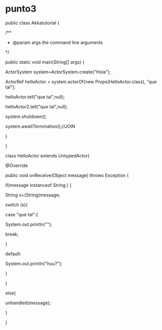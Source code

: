 punto3
======
public class Akkatutorial {

 /**

 * @param args the command line arguments

 */

 public static void main(String[] args) {

 ActorSystem system=ActorSystem.create("Hola");

 ActorRef helloActor = system.actorOf(new Props(HelloActor.class), "que tal");

 helloActor.tell("que tal",null);

 helloActor2.tell("que tal",null);

 system.shutdown();

 system.awaitTermination();//JOIN

 }

}

class HelloActor extends UntypedActor{

 @Override

 public void onReceive(Object message) throws Exception {

 if(message instanceof String ) {

 String s=(String)message;

 switch (s){

 case "que tal":{

 System.out.println("");

 break;

 }

 default:

 System.out.println("huu?");

 }

 }

 else{

 unhandled(message);

 }

 }
